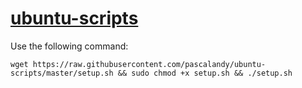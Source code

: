 # [ubuntu-scripts](https://github.com/pascalandy/ubuntu-scripts)

Use the following command:

```
wget https://raw.githubusercontent.com/pascalandy/ubuntu-scripts/master/setup.sh && sudo chmod +x setup.sh && ./setup.sh
```
